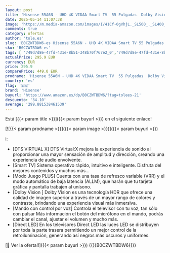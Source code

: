 ```yaml
---
layout: post
title: 'Hisense 55A6N - UHD 4K VIDAA Smart TV  55 Pulgadas  Dolby Vision  Modo Juego Plus  DTS Virtual X  Control por Voz televisor  Doble Control de Volumen  Auto ordenación Canales TDT  Nuevo 2024 '
date: 2025-05-14 11:07:38
image: 'https://m.media-amazon.com/images/I/41Cf-0gVhjL._SL500_._SL400_.jpg'
comments: true
category: ofertas
author: 'tole.es'
slug: 'B0CZWTBDW6-es Hisense 55A6N - UHD 4K VIDAA Smart TV 55 Pulgadas Dolby...'
sku: 'B0CZWTBDW6-es'
tags: [ '749d7d8e-47fd-431e-8b51-348b70f767e2_0','749d7d8e-47fd-431e-8b51-348b70f767e2_1901','749d7d8e-47fd-431e-8b51-348b70f767e2_6901','Arborist Merchandising Root','Electrónica','Self Service','Special Features Stores','TV, vídeo y home cinema','TVs 50"-59"','Televisores','Top Brands Tech Selection','Top Brands Tech TVs','hisense','smart','televisor','tv','🇪🇸', ]
actualPrice: 295.9 EUR
currency: EUR
price: 295.9
comparePrice: 449.0 EUR
prodname: 'Hisense 55A6N - UHD 4K VIDAA Smart TV  55 Pulgadas  Dolby Vision  Modo Juego Plus  DTS Virtual X  Control por Voz televisor  Doble Control de Volumen  Auto ordenación Canales TDT  Nuevo 2024 '
country: 'es'
flag: '🇪🇸'
brand: 'Hisense'
buyurl: 'https://www.amazon.es/dp/B0CZWTBDW6/?tag=tolees-21'
descuento: '34.10'
average: '299.881538461539'
---
```


Está [{{< param title >}}]({{< param buyurl >}}) en el siguiente enlace!

[![{{< param prodname >}}]({{< param image >}})]({{< param buyurl >}})

ℹ️:

- [DTS VIRTUAL X] DTS Virtual:X mejora la experiencia de sonido al proporcionar una mayor sensación de amplitud y dirección, creando una experiencia de audio envolvente.
- [Smart TV] Sistema operativo rápido, intuitivo e inteligente. Disfruta del mejores contenidos y muchos más...
- [Modo Juego PLUS] Cuenta con una tasa de refresco variable (VRR) y el modo automático de baja latencia (ALLM), que harán que tu tarjeta gráfica y pantalla trabajen al unísono.
- [Dolby Vision ] Dolby Vision es una tecnología HDR que ofrece una calidad de imagen superior a través de un mayor rango de colores y contraste, brindando una experiencia visual más inmersiva.
- [Mando con control por voz] Controla el televisor con tu voz, tan sólo con pulsar Más información el botón del micrófono en el mando, podrás cambiar el canal, ajustar el volumen y mucho más.
- [Direct LED] En los televisores Direct LED las luces LED se distribuyen por toda la parte trasera permitiendo un mejor control de la retroiluminación, generando así negros más oscuros y uniformes.

[🛒 Ver la oferta!!]({{< param buyurl >}})
{{<world>}}B0CZWTBDW6{{</world>}}
